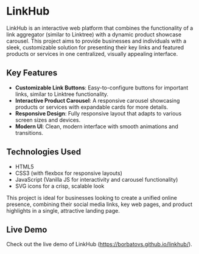 # LinkHub

LinkHub is an interactive web platform that combines the functionality of a link aggregator (similar to Linktree) with a dynamic product showcase carousel. This project aims to provide businesses and individuals with a sleek, customizable solution for presenting their key links and featured products or services in one centralized, visually appealing interface.

## Key Features

- **Customizable Link Buttons**: Easy-to-configure buttons for important links, similar to Linktree functionality.
- **Interactive Product Carousel**: A responsive carousel showcasing products or services with expandable cards for more details.
- **Responsive Design**: Fully responsive layout that adapts to various screen sizes and devices.
- **Modern UI**: Clean, modern interface with smooth animations and transitions.

## Technologies Used

- HTML5
- CSS3 (with flexbox for responsive layouts)
- JavaScript (Vanilla JS for interactivity and carousel functionality)
- SVG icons for a crisp, scalable look

This project is ideal for businesses looking to create a unified online presence, combining their social media links, key web pages, and product highlights in a single, attractive landing page.

## Live Demo

Check out the live demo of LinkHub (https://borbatovs.github.io/linkhub/).
